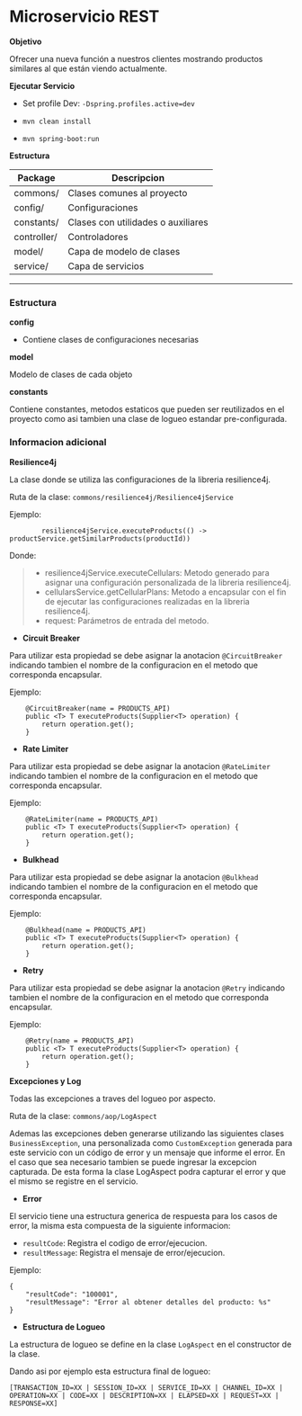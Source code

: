 # Microservicio REST

**Objetivo**

Ofrecer una nueva función a nuestros clientes mostrando productos similares al que están viendo actualmente.

**Ejecutar Servicio**

* Set profile Dev: `-Dspring.profiles.active=dev`

* `mvn clean install`

* `mvn spring-boot:run`

**Estructura**

| Package     | Descripcion                                                  |
|-------------|--------------------------------------------------------------|
| commons/    | Clases comunes al proyecto                                   |
| config/     | Configuraciones                                              |
| constants/  | Clases con utilidades o auxiliares                           |
| controller/ | Controladores                                                |
| model/      | Capa de modelo de clases                                     |
| service/    | Capa de servicios                                            |

---

### Estructura

**config**

* Contiene clases de configuraciones necesarias

**model**

Modelo de clases de cada objeto

**constants**

Contiene constantes, metodos estaticos que pueden ser reutilizados en el proyecto como asi tambien una clase de logueo
estandar pre-configurada.

### Informacion adicional

**Resilience4j**

La clase donde se utiliza las configuraciones de la libreria resilience4j.

Ruta de la clase: `commons/resilience4j/Resilience4jService`

Ejemplo:

```
        resilience4jService.executeProducts(() -> productService.getSimilarProducts(productId))
```

Donde:
> * resilience4jService.executeCellulars: Metodo generado para asignar una configuración personalizada de la libreria resilience4j.
> * cellularsService.getCellularPlans: Metodo a encapsular con el fin de ejecutar las configuraciones realizadas en la libreria resilience4j.
> * request: Parámetros de entrada del metodo.

* **Circuit Breaker**

Para utilizar esta propiedad se debe asignar la anotacion `@CircuitBreaker` indicando tambien el nombre de la
configuracion en el metodo que corresponda encapsular.

Ejemplo:

```
    @CircuitBreaker(name = PRODUCTS_API)
    public <T> T executeProducts(Supplier<T> operation) {
        return operation.get();
    }
```

* **Rate Limiter**

Para utilizar esta propiedad se debe asignar la anotacion `@RateLimiter` indicando tambien el nombre de la configuracion
en el metodo que corresponda encapsular.

Ejemplo:

```
    @RateLimiter(name = PRODUCTS_API)
    public <T> T executeProducts(Supplier<T> operation) {
        return operation.get();
    }
```

* **Bulkhead**

Para utilizar esta propiedad se debe asignar la anotacion `@Bulkhead` indicando tambien el nombre de la configuracion en
el metodo que corresponda encapsular.

Ejemplo:

```
    @Bulkhead(name = PRODUCTS_API)
    public <T> T executeProducts(Supplier<T> operation) {
        return operation.get();
    }
```

* **Retry**

Para utilizar esta propiedad se debe asignar la anotacion `@Retry` indicando tambien el nombre de la configuracion en el
metodo que corresponda encapsular.

Ejemplo:

```
    @Retry(name = PRODUCTS_API)
    public <T> T executeProducts(Supplier<T> operation) {
        return operation.get();
    }
```

**Excepciones y Log**

Todas las excepciones a traves del logueo por aspecto.

Ruta de la clase: `commons/aop/LogAspect`

Ademas las excepciones deben generarse utilizando las siguientes clases `BusinessException`, una personalizada 
como `CustomException` generada para este servicio con un código de error y un mensaje que informe el error. En el caso que sea necesario tambien se puede
ingresar la excepcion capturada. De esta forma la clase LogAspect podra capturar el error y que el mismo se registre en
el servicio.

* **Error**

El servicio tiene una estructura generica de respuesta para los casos de error, la misma esta compuesta de la siguiente
informacion:

* `resultCode`: Registra el codigo de error/ejecucion.
* `resultMessage`: Registra el mensaje de error/ejecucion.

Ejemplo:

````
{
    "resultCode": "100001",
    "resultMessage": "Error al obtener detalles del producto: %s"
}
````

* **Estructura de Logueo**

La estructura de logueo se define en la clase `LogAspect` en el constructor de la clase.


Dando asi por ejemplo esta estructura final de logueo:

`[TRANSACTION_ID=XX | SESSION_ID=XX | SERVICE_ID=XX | CHANNEL_ID=XX | OPERATION=XX | CODE=XX | DESCRIPTION=XX | ELAPSED=XX | REQUEST=XX | RESPONSE=XX]`
